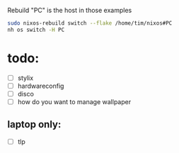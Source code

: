 Rebuild "PC" is the host in those examples
```bash
sudo nixos-rebuild switch --flake /home/tim/nixos#PC
nh os switch -H PC
```

# todo:
- [ ] stylix
- [ ] hardwareconfig
- [ ] disco
- [ ] how do you want to manage wallpaper
## laptop only:
- [ ] tlp
